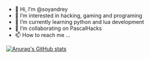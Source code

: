 - 👋 Hi, I’m @soyandrey
- 👀 I’m interested in hacking, gaming and programing
- 🌱 I’m currently learning python and lua development
- 💞️ I’m collaborating on PascalHacks
- 📫 How to reach me ...

[![Anurag's GitHub stats](https://github-readme-stats.vercel.app/api?username=soyandrey&theme=radical)](https://github.com/soyandrey)


<!---
soyandrey/soyandrey is a ✨ special ✨ repository because its `README.md` (this file) appears on your GitHub profile.
You can click the Preview link to take a look at your changes.
--->
